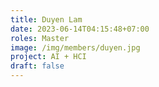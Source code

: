 ```yaml
---
title: Duyen Lam
date: 2023-06-14T04:15:48+07:00
roles: Master
image: /img/members/duyen.jpg
project: AI + HCI
draft: false
---
```


